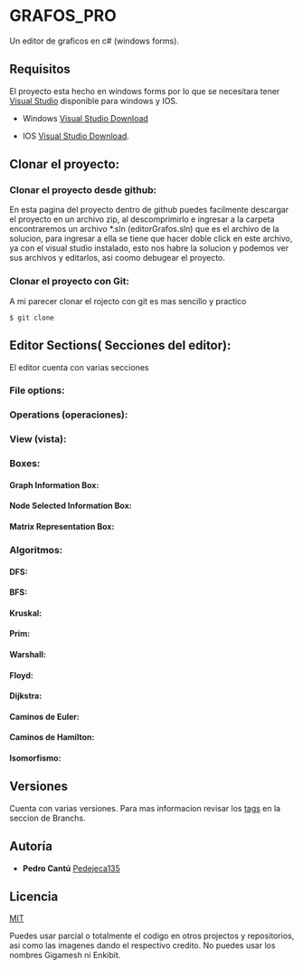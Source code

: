 # GRAFOS_PRO

Un editor de graficos en c# (windows forms).

## Requisitos

El proyecto esta hecho en windows forms por lo que se necesitara tener [Visual Studio](https://visualstudio.microsoft.com/es/free-developer-offers) disponible para windows y IOS.

* Windows [Visual Studio Download](https://visualstudio.microsoft.com/es/free-developer-offers)

* IOS [Visual Studio Download](https://visualstudio.microsoft.com/es/free-developer-offers).

## Clonar el proyecto:

### Clonar el proyecto desde github:

En esta pagina del proyecto dentro de github puedes facilmente descargar el proyecto en un archivo zip, al descomprimirlo e ingresar a la carpeta encontraremos un archivo 
*.sln (editorGrafos.sln) que es el archivo de la solucion, para ingresar a ella se tiene que hacer doble click en este archivo, ya con el visual studio instalado, esto nos 
habre la solucion y podemos ver sus archivos y editarlos, asi coomo debugear el proyecto.

### Clonar el proyecto con Git:
A mi parecer clonar el rojecto con git es mas sencillo y practico

```
$ git clone 
```

## Editor Sections( Secciones del editor):
El editor cuenta con varias secciones

### File options:

### Operations (operaciones):

### View (vista):

### Boxes:

#### Graph Information Box:

#### Node Selected Information Box:

#### Matrix Representation Box:

### Algoritmos:

#### DFS:
#### BFS:
#### Kruskal:
#### Prim:
#### Warshall:
#### Floyd:
#### Dijkstra:
#### Caminos de Euler:
#### Caminos de Hamilton:
#### Isomorfismo:

## Versiones

Cuenta con varias versiones. Para mas informacion revisar los [tags](https://github.com/Pedejeca135/Gigamesh2D) en la seccion de Branchs.

## Autoría

* **Pedro Cantú** [Pedejeca135](https://github.com/Pedejeca135)

## Licencia
[MIT](https://github.com/theupdateframework/specification/blob/master/LICENSE-MIT.txt)

Puedes usar parcial o totalmente el codigo en otros projectos y repositorios, asi como las imagenes dando el respectivo credito.
No puedes usar los nombres Gigamesh ni Enkibit.
